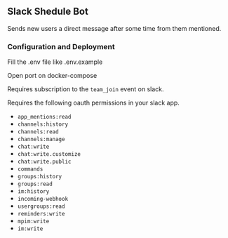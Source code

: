 ## Slack Shedule Bot

Sends new users a direct message after some time from them mentioned.

### Configuration and Deployment

Fill the .env file like .env.example

Open port on docker-compose

Requires subscription to the `team_join` event on slack.

Requires the following oauth permissions in your slack app.

- `app_mentions:read`
- `channels:history`
- `channels:read`
- `channels:manage`
- `chat:write`
- `chat:write.customize`
- `chat:write.public`
- `commands`
- `groups:history`
- `groups:read`
- `im:history`
- `incoming-webhook`
- `usergroups:read`
- `reminders:write`
- `mpim:write`
- `im:write`

